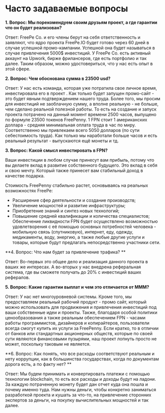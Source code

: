 # Часто задаваемые вопросы

**1. Вопрос: Мы порекомендуем своим друзьям проект, а где гарантии что он будет реализован?**

Ответ: FreePe Co. и его члены берут на себя ответственность и заявляют, что ядро проекта FreePe.IO будет готово через 60 дней в случае успешной промо-кампании. Успешной она будет называться в случае привлечения 5000$ инвестиций. У FreePe Co. есть активный аккаунт на Upwork, бирже фрилансеров, где есть портфолио и так далее. Таким образом, можно удостовериться, что у нас есть опыт в этой сфере. 

**2. Вопрос: Чем обоснована сумма в 23500 usd?**

Ответ: У нас есть команда, которая уже потратила свое личное время, инвестировала его в проект . Как только будет запущен промо-сайт - это будет явным подтверждением нашего труда. Более того, мы просим для инвестиций не заоблачную сумму, а вполне реальную - не больше, чем сделано реальной полезной работы. То есть на создание и запуск проекта потрачено на данный момент времени 2500 часов, выпущено по формуле 23500 токенов FreePenny. 1 FPN стоит 1 американских доллара - средняя минимальная оплата труда в час по миру. Соответственно мы привлекаем всего 5050 долларов (по сути себестоимость труда). Как только мы наработали больше часов и есть реальный результат - выпускаются ещё монеты и тд. 

**3. Вопрос: Какой смысл инвестировать в FPN?**

Ваши инвестиции в любом случае принесут вам прибыль, потому что вы делаете вклад в развитие собственного будущего. Это вклад в себя и свою мечту. Который также принесет вам стабильный доход в качестве подарка. 

Cтоимость FreePenny стабильно растет, основываясь на реальных возможностях FreePe:
- Расширение сфер деятельности и создание производств; 
- Увеличение мощностей и развитие инфраструктуры; 
- Приобретение знаний и синтез новых технологий;
- Повышение средней квалификации и количества специалистов; 
Обеспечение ликвидности FPN будет осуществлено возможностью удовлетворения с её помощью основных потребностей человека - мобильную связь (спутниковую), интернет, еду, одежду, медикаменты, воду, энергию, а также любые другие услуги и товары, которые будут предлагать непосредственно участники сети.

**4. Вопрос: Что нам будет за привлечение трафика? **

Ответ: Во-первых это общее дело и реализация данного проекта в ваших же интересах. А во-вторых у нас внедрена реферальная система, где вы сможете получать до 20% с инвестиций ваших рефералов. 

**5. Вопрос: Какие гарантии выплат и чем это отличается от МММ?**

Ответ: У нас нет многоуровневой системы. Кроме того, мы предоставляем реальный рабочий продукт - промо сайт, который можно использовать для продвижения и привлечения инвестиций под ваши собственные идеи и проекты. Также, благодаря особой политики ценообразования а также реальным обеспечением FPN - часами работы программистов, дизайнеров и копирайтеров, пользователи всегда смогут купить их услуги за FreePenny. Если кратко, то в отличии от банков или стандартных акционерных обществ, которые по своей сути являются финансовыми пузырями, наш проект лопнуть просто не может, поскольку таковым не является.

**6. Вопрос: Как понять, что все расходы соответствуют реальным и нету коррупции, как в большинства государствах, когда по документам дорога есть, а по факту нет? **

Ответ: Мы будем принимать и конвертировать платежи с помощью технологии blockchain, то есть все расходы и доходы будут на ладони. За каждую потраченную монету будет дан отчет куда она пошла и почему именно туда. Нам нужны деньги, чтобы конкретно заниматься разработкой проекта и кушать за что-то, на привлечение сторонних экспертов за деньги, на покупку вычислительных мощностей и так далее. 
